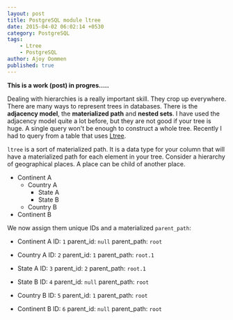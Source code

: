 ```yaml
---
layout: post
title: PostgreSQL module ltree
date: 2015-04-02 06:02:14 +0530
category: PostgreSQL
tags:
    - Ltree
    - PostgreSQL
author: Ajoy Oommen
published: true
---
```

**This is a work (post) in progres.....**

Dealing with hierarchies is a really important skill. They crop up everywhere. There are many ways to represent trees in databases. There is the **adjacency model**, the **materialized path** and **nested sets**. I have used the adjacency model quite a lot before, but they are not good if your tree is huge. A single query won't be enough to construct a whole tree. Recently I had to query from a table that uses [Ltree](http://www.postgresql.org/docs/9.4/static/ltree.html).

`ltree` is a sort of materialized path. It is a data type for your column that will have a materialized path for each element in your tree. Consider a hierarchy of geographical places. A place can be child of another place.

* Continent A
    * Country A
        * State A
        * State B
    * Country B
* Continent B

We now assign them unique IDs and a materialized `parent_path`:

* Continent A
    ID: `1`
parent_id: `null`
parent_path: `root`

* Country A
    ID: `2`
parent_id: `1`
parent_path: `root.1`

* State A
    ID: `3`
parent_id: `2`
parent_path: `root.1`

* State B
    ID: `4`
parent_id: `null`
parent_path: `root`

* Country B
    ID: `5`
parent_id: `1`
parent_path: `root`

* Continent B
    ID: `6`
parent_id: `null`
parent_path: `root`